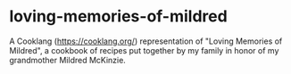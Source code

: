 # loving-memories-of-mildred
A  Cooklang (https://cooklang.org/) representation of "Loving Memories of Mildred", a cookbook of recipes put together by my family in honor of my grandmother Mildred McKinzie.
